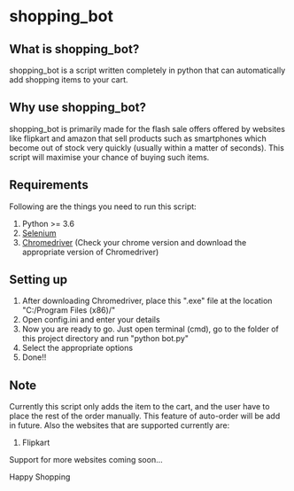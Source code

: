 # shopping_bot 

## What is shopping_bot? 
shopping_bot is a script written completely in python that can automatically add shopping items to your cart. 

## Why use shopping_bot? 
shopping_bot is primarily made for the flash sale offers offered by websites like flipkart and amazon that sell products such as smartphones which become out of stock very quickly (usually within a matter of seconds). This script will maximise your chance of buying such items. 

## Requirements
Following are the things you need to run this script: 
1. Python >= 3.6 
2. [Selenium](https://pypi.org/project/selenium/) 
3. [Chromedriver](https://chromedriver.chromium.org/downloads) (Check your chrome version and download the appropriate version of Chromedriver) 

## Setting up 
1. After downloading Chromedriver, place this ".exe" file at the location "C:/Program Files (x86)/" 
2. Open config.ini and enter your details 
3. Now you are ready to go. Just open terminal (cmd), go to the folder of this project directory and run "python bot.py" 
4. Select the appropriate options 
5. Done!! 

## Note
Currently this script only adds the item to the cart, and the user have to place the rest of the order manually. This feature of auto-order will be add in future. Also the websites that are supported currently are: 
1. Flipkart 

Support for more websites coming soon... 

Happy Shopping
